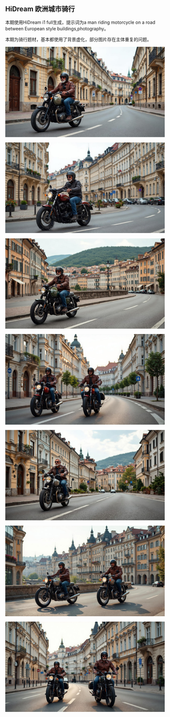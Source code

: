 ## HiDream 欧洲城市骑行

本期使用HiDream i1 full生成，提示词为a man riding motorcycle on a road between European style buildings,photography。

本期为骑行题材，基本都使用了背景虚化，部分图片存在主体重复的问题。

![ComfyUI_00012_.jpg](https://github.com/Willian7004/media-blog/blob/main/files/202505/2025051202/ComfyUI_00012_.jpg?raw=true)

![ComfyUI_00013_.jpg](https://github.com/Willian7004/media-blog/blob/main/files/202505/2025051202/ComfyUI_00013_.jpg?raw=true)

![ComfyUI_00014_.jpg](https://github.com/Willian7004/media-blog/blob/main/files/202505/2025051202/ComfyUI_00014_.jpg?raw=true)

![ComfyUI_00015_.jpg](https://github.com/Willian7004/media-blog/blob/main/files/202505/2025051202/ComfyUI_00015_.jpg?raw=true)

![ComfyUI_00017_.jpg](https://github.com/Willian7004/media-blog/blob/main/files/202505/2025051202/ComfyUI_00017_.jpg?raw=true)

![ComfyUI_00018_.jpg](https://github.com/Willian7004/media-blog/blob/main/files/202505/2025051202/ComfyUI_00018_.jpg?raw=true)

![ComfyUI_00019_.jpg](https://github.com/Willian7004/media-blog/blob/main/files/202505/2025051202/ComfyUI_00019_.jpg?raw=true)